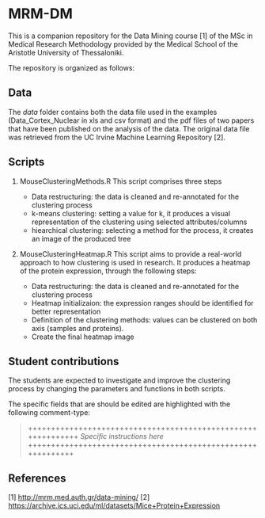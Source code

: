 # MRM-DM
This is a companion repository for the Data Mining course [1] of the MSc in Medical Research Methodology provided by the Medical School of the Aristotle University of Thessaloniki.

The repository is organized as follows:

## Data
The *data* folder contains both the data file used in the examples (Data_Cortex_Nuclear in xls and csv format) and the pdf files of two papers that have been published on the analysis of the data. The original data file was retrieved from the UC Irvine Machine Learning Repository [2].


## Scripts

1. MouseClusteringMethods.R
    This script comprises three steps
    * Data restructuring: the data is cleaned and re-annotated for the clustering process
    * k-means clustering: setting a value for k, it produces a visual representation of the clustering using selected attributes/columns
    * hiearchical clustering: selecting a method for the process, it creates an image of the produced tree

2. MouseClusteringHeatmap.R
    This script aims to provide a real-world approach to how clustering is used in research. It produces a heatmap of the protein expression, through the following steps:
    * Data restructuring: the data is cleaned and re-annotated for the clustering process
    * Heatmap initializaion: the expression ranges should be identified for better representation
    * Definition of the clustering methods: values can be clustered on both axis (samples and proteins).
    * Create the final heatmap image


## Student contributions
The students are expected to investigate and improve the clustering process by changing the parameters and functions in both scripts.

The specific fields that are should be edited are highlighted with the following comment-type:

> +++++++++++++++++++++++++++++++++++++++++++++++++++++++++++++
>  *Specific instructions here*
> ++++++++++++++++++++++++++++++++++++++++++++++++++++++++++++



## References
[1] http://mrm.med.auth.gr/data-mining/
[2] https://archive.ics.uci.edu/ml/datasets/Mice+Protein+Expression